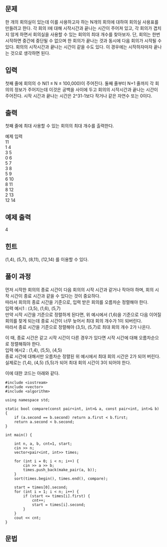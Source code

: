 ## 문제
한 개의 회의실이 있는데 이를 사용하고자 하는 N개의 회의에 대하여 회의실 사용표를 만들려고 한다. 각 회의 I에 대해 시작시간과 끝나는 시간이 주어져 있고, 각 회의가 겹치지 않게 하면서 회의실을 사용할 수 있는 회의의 최대 개수를 찾아보자. 단, 회의는 한번 시작하면 중간에 중단될 수 없으며 한 회의가 끝나는 것과 동시에 다음 회의가 시작될 수 있다. 회의의 시작시간과 끝나는 시간이 같을 수도 있다. 이 경우에는 시작하자마자 끝나는 것으로 생각하면 된다.

## 입력
첫째 줄에 회의의 수 N(1 ≤ N ≤ 100,000)이 주어진다. 둘째 줄부터 N+1 줄까지 각 회의의 정보가 주어지는데 이것은 공백을 사이에 두고 회의의 시작시간과 끝나는 시간이 주어진다. 시작 시간과 끝나는 시간은 2^31-1보다 작거나 같은 자연수 또는 0이다.

## 출력
첫째 줄에 최대 사용할 수 있는 회의의 최대 개수를 출력한다.

예제 입력<br>
11<br>
1 4<br>
3 5<br>
0 6<br>
5 7<br>
3 8<br>
5 9<br>
6 10<br>
8 11<br>
8 12<br>
2 13<br>
12 14<br>
## 예제 출력<br> 
4<br>
## 힌트
(1,4), (5,7), (8,11), (12,14) 를 이용할 수 있다.
## 풀이 과정
먼저 시작한 회의의 종료 시간이 다음 회의의 시작 시간과 같거나 작아야 하며, 회의 시작 시간이 종료 시간과 같을 수 있다는 것이 중요하다.<br>
따라서 회의의 종료 시간을 기준으로, 입력 받은 회의를 오름차순 정렬해야 한다.<br>
입력 예시1 : (3,5), (1,6), (5,7)<br>
만약 시작 시간을 기준으로 정렬하게 된다면, 위 예시에서 (1,6)을 기준으로 다음 이어질 회의를 찾게 되는데 종료 시간이 너무 늦어서 최대 회의 개수가 1이 되버린다.<br>
따라서 종료 시간을 기준으로 정렬해야 (3,5), (5,7)로 최대 회의 개수 2가 나온다.<br>


이 때, 종료 시간은 같고 시작 시간이 다른 경우가 있다면 시작 시간에 대해 오름차순으로 정렬해줘야 한다.<br>
입력 예시2 : (1,4), (5,5), (4,5)<br>
종료 시간에 대해서만 오름차순 정렬된 위 예시에서 최대 회의 시간은 2가 되어 버린다.<br>
실제로는 (1,4), (4,5) (5,5)가 되어 최대 회의 시간이 3이 되어야 한다.

이에 대한 코드는 아래와 같다.
```
#include <iostream>
#include <vector>
#include <algorithm>

using namespace std;

static bool compare(const pair<int, int>& a, const pair<int, int>& b) {
	if (a.second == b.second) return a.first < b.first;
	return a.second < b.second;
}

int main() {

	int n, a, b, cnt=1, start;
	cin >> n;
	vector<pair<int, int>> times;

	for (int i = 0; i < n; i++) {
		cin >> a >> b;
		times.push_back(make_pair(a, b));
	}
	sort(times.begin(), times.end(), compare);

	start = times[0].second;
	for (int i = 1; i < n; i++) {
		if (start <= times[i].first) {
			cnt++;
			start = times[i].second;
		}
	}
	cout << cnt;
}
```



## 문법
